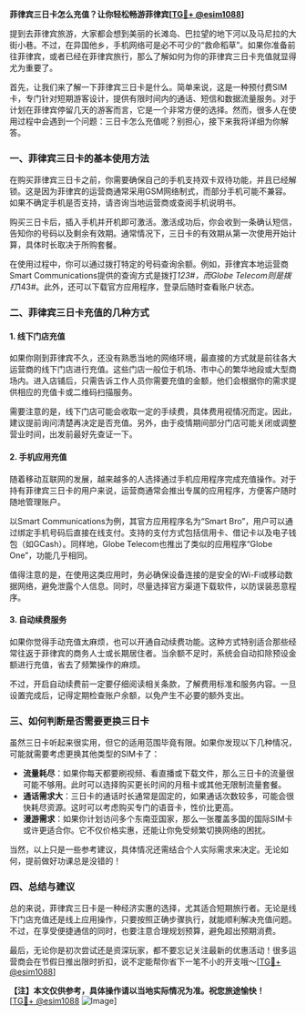 **菲律宾三日卡怎么充值？让你轻松畅游菲律宾[[TG💪+ @esim1088](https://t.me/s/esim1088)]**

提到去菲律宾旅游，大家都会想到美丽的长滩岛、巴拉望的地下河以及马尼拉的大街小巷。不过，在异国他乡，手机网络可是必不可少的“救命稻草”。如果你准备前往菲律宾，或者已经在菲律宾旅行，那么了解如何为你的菲律宾三日卡充值就显得尤为重要了。

首先，让我们来了解一下菲律宾三日卡是什么。简单来说，这是一种预付费SIM卡，专门针对短期游客设计，提供有限时间内的通话、短信和数据流量服务。对于计划在菲律宾停留几天的游客而言，它是一个非常方便的选择。然而，很多人在使用过程中会遇到一个问题：三日卡怎么充值呢？别担心，接下来我将详细为你解答。

### **一、菲律宾三日卡的基本使用方法**

在购买菲律宾三日卡之前，你需要确保自己的手机支持双卡双待功能，并且已经解锁。这是因为菲律宾的运营商通常采用GSM网络制式，而部分手机可能不兼容。如果不确定手机是否支持，请咨询当地运营商或查阅手机说明书。

购买三日卡后，插入手机并开机即可激活。激活成功后，你会收到一条确认短信，告知你的号码以及剩余有效期。通常情况下，三日卡的有效期从第一次使用开始计算，具体时长取决于所购套餐。

在使用过程中，你可以通过拨打特定的号码查询余额。例如，菲律宾本地运营商Smart Communications提供的查询方式是拨打*123#，而Globe Telecom则是拨打*143#。此外，还可以下载官方应用程序，登录后随时查看账户状态。

### **二、菲律宾三日卡充值的几种方式**

#### **1. 线下门店充值**
如果你刚到菲律宾不久，还没有熟悉当地的网络环境，最直接的方式就是前往各大运营商的线下门店进行充值。这些门店一般位于机场、市中心的繁华地段或大型商场内。进入店铺后，只需告诉工作人员你需要充值的金额，他们会根据你的需求提供相应的充值卡或二维码扫描服务。

需要注意的是，线下门店可能会收取一定的手续费，具体费用视情况而定。因此，建议提前询问清楚再决定是否充值。另外，由于疫情期间部分门店可能关闭或调整营业时间，出发前最好先查证一下。

#### **2. 手机应用充值**
随着移动互联网的发展，越来越多的人选择通过手机应用程序完成充值操作。对于持有菲律宾三日卡的用户来说，运营商通常会推出专属的应用程序，方便客户随时随地管理账户。

以Smart Communications为例，其官方应用程序名为“Smart Bro”，用户可以通过绑定手机号码后直接在线支付。支持的支付方式包括信用卡、借记卡以及电子钱包（如GCash）。同样地，Globe Telecom也推出了类似的应用程序“Globe One”，功能几乎相同。

值得注意的是，在使用这类应用时，务必确保设备连接的是安全的Wi-Fi或移动数据网络，避免泄露个人信息。同时，尽量选择官方渠道下载软件，以防误装恶意程序。

#### **3. 自动续费服务**
如果你觉得手动充值太麻烦，也可以开通自动续费功能。这种方式特别适合那些经常往返于菲律宾的商务人士或长期居住者。当余额不足时，系统会自动扣除预设金额进行充值，省去了频繁操作的麻烦。

不过，开启自动续费前一定要仔细阅读相关条款，了解费用标准和服务内容。一旦设置完成后，记得定期检查账户余额，以免产生不必要的额外支出。

### **三、如何判断是否需要更换三日卡**

虽然三日卡听起来很实用，但它的适用范围毕竟有限。如果你发现以下几种情况，可能就需要考虑更换其他类型的SIM卡了：

- **流量耗尽**：如果你每天都要刷视频、看直播或下载文件，那么三日卡的流量很可能不够用。此时可以选择购买更长时间的月租卡或其他无限制流量套餐。
- **通话需求大**：三日卡的通话时长通常是固定的，如果通话次数较多，可能会很快耗尽资源。这时可以考虑购买专门的语音卡，性价比更高。
- **漫游需求**：如果你计划访问多个东南亚国家，那么一张覆盖多国的国际SIM卡或许更适合你。它不仅价格实惠，还能让你免受频繁切换网络的困扰。

当然，以上只是一些参考建议，具体情况还需结合个人实际需求来决定。无论如何，提前做好功课总是没错的！

### **四、总结与建议**

总的来说，菲律宾三日卡是一种经济实惠的选择，尤其适合短期旅行者。无论是线下门店充值还是线上应用操作，只要按照正确步骤执行，就能顺利解决充值问题。不过，在享受便捷通信的同时，也要注意合理规划预算，避免超出预期消费。

最后，无论你是初次尝试还是资深玩家，都不要忘记关注最新的优惠活动！很多运营商会在节假日推出限时折扣，说不定能帮你省下一笔不小的开支哦～[[TG💪+ @esim1088](https://t.me/s/esim1088)]

**【注】本文仅供参考，具体操作请以当地实际情况为准。祝您旅途愉快！**  
[[TG💪+ @esim1088](https://t.me/s/esim1088) ![Image](https://i.postimg.cc/4NQfJmqS/Snipaste-2025-05-13-00-14-12.png)]